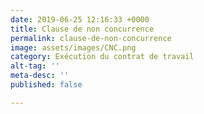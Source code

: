 ```yaml
---
date: 2019-06-25 12:16:33 +0000
title: Clause de non concurrence
permalink: clause-de-non-concurrence
image: assets/images/CNC.png
category: Exécution du contrat de travail
alt-tag: ''
meta-desc: ''
published: false

---
```

